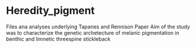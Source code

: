 # Heredity_pigment

Files ana analyses underlying Tapanes and Rennison Paper 
Aim of the study was to characterize the genetic archetecture of melanic pigmentation in benthic and limnetic threespine stickleback 

